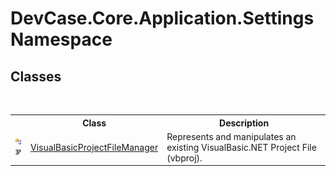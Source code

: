 # DevCase.Core.Application.Settings Namespace
 




## Classes
&nbsp;<table><tr><th></th><th>Class</th><th>Description</th></tr><tr><td>![Public class](media/pubclass.gif "Public class")![Code example](media/CodeExample.png "Code example")</td><td><a href="T_DevCase_Core_Application_Settings_VisualBasicProjectFileManager">VisualBasicProjectFileManager</a></td><td>
Represents and manipulates an existing VisualBasic.NET Project File (vbproj).</td></tr></table>&nbsp;
